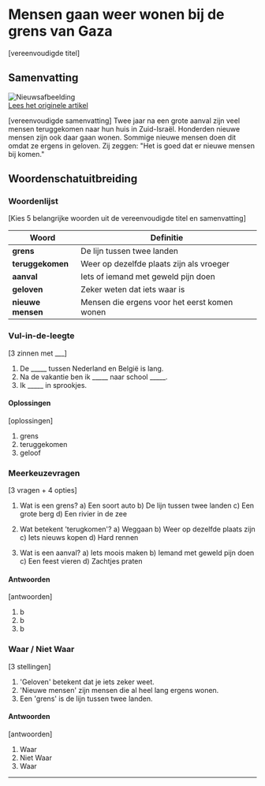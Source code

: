 # Mensen gaan weer wonen bij de grens van Gaza

[vereenvoudigde titel]

## Samenvatting

![Nieuwsafbeelding](https://prod-img.standaard.be/public/nieuws/sm8ry5-image00003.jpg/alternates/BASE_SIXTEEN_NINE/image00003.JPG)   
[Lees het originele artikel](https://www.standaard.be/buitenland/oude-en-nieuwe-kibboetsbewoners-in-zuid-israel-wonen-weer-naast-gaza-het-antwoord-op-terreur-is-ons-hier-te-vestigen/95454079.html)

[vereenvoudigde samenvatting]
Twee jaar na een grote aanval zijn veel mensen teruggekomen naar hun huis in Zuid-Israël. Honderden nieuwe mensen zijn ook daar gaan wonen. Sommige nieuwe mensen doen dit omdat ze ergens in geloven. Zij zeggen: "Het is goed dat er nieuwe mensen bij komen."

## Woordenschatuitbreiding

### Woordenlijst

[Kies 5 belangrijke woorden uit de vereenvoudigde titel en samenvatting]

| Woord | Definitie |
|-------|-----------|
| **grens** | De lijn tussen twee landen |
| **teruggekomen** | Weer op dezelfde plaats zijn als vroeger |
| **aanval** | Iets of iemand met geweld pijn doen |
| **geloven** | Zeker weten dat iets waar is |
| **nieuwe mensen** | Mensen die ergens voor het eerst komen wonen |

### Vul-in-de-leegte
[3 zinnen met ___]
1. De _____ tussen Nederland en België is lang.
2. Na de vakantie ben ik _____ naar school _____.
3. Ik _____ in sprookjes.

#### Oplossingen
[oplossingen]
1. grens
2. teruggekomen
3. geloof

### Meerkeuzevragen
[3 vragen + 4 opties]
1. Wat is een grens?
   a) Een soort auto
   b) De lijn tussen twee landen
   c) Een grote berg
   d) Een rivier in de zee

2. Wat betekent 'terugkomen'?
   a) Weggaan
   b) Weer op dezelfde plaats zijn
   c) Iets nieuws kopen
   d) Hard rennen

3. Wat is een aanval?
   a) Iets moois maken
   b) Iemand met geweld pijn doen
   c) Een feest vieren
   d) Zachtjes praten

#### Antwoorden
[antwoorden]
1. b
2. b
3. b

### Waar / Niet Waar
[3 stellingen]
1. 'Geloven' betekent dat je iets zeker weet.
2. 'Nieuwe mensen' zijn mensen die al heel lang ergens wonen.
3. Een 'grens' is de lijn tussen twee landen.

#### Antwoorden
[antwoorden]
1. Waar
2. Niet Waar
3. Waar

---